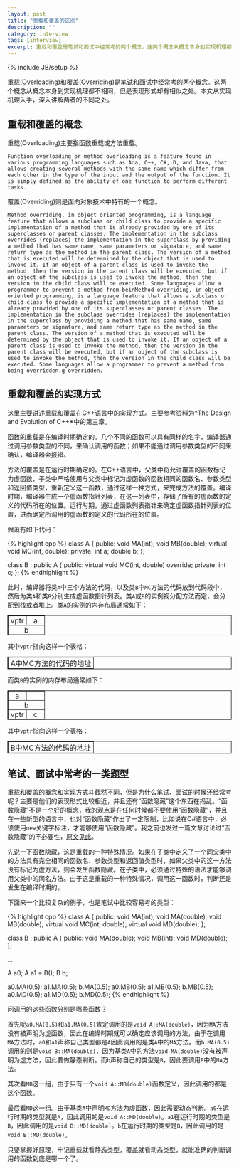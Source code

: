 ```yaml
---
layout: post
title: "重载和覆盖的区别"
description: ""
category: interview
tags: [interview]
excerpt: 重载和覆盖是笔试和面试中经常考的两个概念。这两个概念从概念本身到实现机理都不相同，但是表现形式却有相似之处。本文从实现机理入手，深入讲解两者的不同之处。
---
```

{% include JB/setup %}

<style type="text/css">
table {
    margin: 0 auto;
    text-align: center;
    border-collapse: collapse;
}

td {
    padding: 0 5px;
}

table, td, th {
    border: 1px solid;
}
</style>

重载(Overloading)和覆盖(Overriding)是笔试和面试中经常考的两个概念。这两个概念从概念本身到实现机理都不相同，但是表现形式却有相似之处。本文从实现机理入手，深入讲解两者的不同之处。

## 重载和覆盖的概念

重载(Overloading)主要指函数重载或方法重载。

    Function overloading or method overloading is a feature found in various programming languages such as Ada, C++, C#, D, and Java, that allows creating several methods with the same name which differ from each other in the type of the input and the output of the function. It is simply defined as the ability of one function to perform different tasks.

覆盖(Overriding)则是面向对象技术中特有的一个概念。

    Method overriding, in object oriented programming, is a language feature that allows a subclass or child class to provide a specific implementation of a method that is already provided by one of its superclasses or parent classes. The implementation in the subclass overrides (replaces) the implementation in the superclass by providing a method that has same name, same parameters or signature, and same return type as the method in the parent class. The version of a method that is executed will be determined by the object that is used to invoke it. If an object of a parent class is used to invoke the method, then the version in the parent class will be executed, but if an object of the subclass is used to invoke the method, then the version in the child class will be executed. Some languages allow a programmer to prevent a method from beinMethod overriding, in object oriented programming, is a language feature that allows a subclass or child class to provide a specific implementation of a method that is already provided by one of its superclasses or parent classes. The implementation in the subclass overrides (replaces) the implementation in the superclass by providing a method that has same name, same parameters or signature, and same return type as the method in the parent class. The version of a method that is executed will be determined by the object that is used to invoke it. If an object of a parent class is used to invoke the method, then the version in the parent class will be executed, but if an object of the subclass is used to invoke the method, then the version in the child class will be executed. Some languages allow a programmer to prevent a method from being overridden.g overridden.

## 重载和覆盖的实现方式

这里主要讲述重载和覆盖在C++语言中的实现方式。主要参考资料为*The Design and Evolution of C++*中的第三章。

函数的重载是在编译时期确定的。几个不同的函数可以具有同样的名字，编译器通过调用参数类型的不同，来确认调用的函数；如果不能通过调用参数类型的不同来确认，编译器会报错。

方法的覆盖是在运行时期确定的。在C++语言中，父类中将允许覆盖的函数标记为虚函数，子类中严格使用与父类中标记为虚函数的函数相同的函数名、参数类型和返回值类型，重新定义这一函数，通过这样一种方式，来完成方法的覆盖。编译时期，编译器生成一个虚函数指针列表，在这一列表中，存储了所有的虚函数的定义的代码所在的位置。运行时期，通过虚函数列表指针来确定虚函数指针列表的位置，进而确定所调用的虚函数的定义的代码所在的位置。

假设有如下代码：

{% highlight cpp %}
class A
{
public:
    void MA(int);
    void MB(double);
    virtual void MC(int, double);
private:
    int a;
    double b;
};

class B : public A
{
public:
    virtual void MC(int, double) override;
private:
    int c;
};
{% endhighlight %}

此时，编译器将类`A`中三个方法的代码，以及类`B`中`MC`方法的代码放到代码段中，然后为类`A`和类`B`分别生成虚函数指针列表。类`A`或`B`的实例视分配方法而定，会分配到栈或者堆上。类`A`的实例的内存布局通常如下：

<table><tbody>
<tr>
    <td width="50%">vptr</td>
    <td>a</td>
</tr>
<tr>
    <td colspan="2">b</td>
</tr>
</tbody></table>

其中`vptr`指向这样一个表格：

<table><tbody><tr><td>A中MC方法的代码的地址</td></tr></tbody></table>

而类`B`的实例的内存布局通常如下：

<table><tbody>
<tr>
    <td width="50%">a</td>
    <td></td>
</tr>
<tr>
    <td colspan="2">b</td>
</tr>
<tr><td>vptr</td><td>c</td></tr>
</tbody></table>

其中`vptr`指向这样一个表格：

<table><tbody><tr><td>B中MC方法的代码的地址</td></tr></tbody></table>

## 笔试、面试中常考的一类题型

重载和覆盖的概念和实现方式斗截然不同，但是为什么笔试、面试的时候还经常考呢？主要是他们的表现形式比较相近，并且还有“函数隐藏”这个东西在捣乱。“函数隐藏”不是一个好的概念，我的观点是在任何时候都不要使用“函数隐藏”，并且在一些新型的语言中，也对“函数隐藏”作出了一定限制，比如说在C#语言中，必须使用`new`关键字标注，才能够使用“函数隐藏”。我之前也发过一篇文章讨论过“函数隐藏”的不必要性，[原文见此](http://www.cnblogs.com/HCOONa/archive/2010/07/11/member-function-hide-is-not-necessary.html)。

先说一下函数隐藏，这是重载的一种特殊情况。如果在子类中定义了一个同父类中的方法具有完全相同的函数名、参数类型和返回值类型时，如果父类中的这一方法没有标记为虚方法，则会发生函数隐藏。在子类中，必须通过特殊的语法才能够调用父类中的同名方法。由于这是重载的一种特殊情况，调用这一函数时，判断还是发生在编译时期的。

下面来一个比较复杂的例子，也是笔试中比较容易考的类型：

{% highlight cpp %}
class A
{
public:
    void MA(int);
    void MA(double);
    void MB(double);
    virtual void MC(int, double);
    virtual void MD(double);
};

class B : public A
{
public:
    void MA(double);
    void MB(int);
    void MD(double);
};

...

A a0;
A a1 = B();
B b;

a0.MA(0.5);
a1.MA(0.5);
b.MA(0.5);
a0.MB(0.5);
a1.MB(0.5);
b.MB(0.5);
a0.MD(0.5);
a1.MD(0.5);
b.MD(0.5);
{% endhighlight %}

问调用的这些函数分别是哪些函数？

首先呢`a0.MA(0.5)`和`a1.MA(0.5)`肯定调用的是`void A::MA(double)`，因为`MA`方法没有被声明为虚函数，因此在编译时期就可以确定应该调用的方法，由于在调用`MA`方法时，`a0`和`a1`声称自己类型都是`A`因此调用的是类`A`中的`MA`方法。而`b.MA(0.5)`调用的则是`void B::MA(double)`，因为基类`A`中的方法`void MA(double)`没有被声明为虚方法，因此要做静态判断。而`b`声称自己的类型是`B`，因此要调用`B`中的`MA`方法。

其次看`MB`这一组，由于只有一个`void A::MB(double)`函数定义，因此调用的都是这个函数。

最后看`MD`这一组。由于基类`A`中声明`MD`方法为虚函数，因此需要动态判断。`a0`在运行时期的类型就是`A`，因此调用的是`void A::MD(double)`。`a1`在运行时期的类型是`B`，因此调用的是`void B::MD(double)`。`b`在运行时期的类型是`B`，因此调用的是`void B::MD(double)`。

只要掌握好原理，牢记重载就看静态类型，覆盖就看动态类型，就能准确的判断调用的函数到底是哪一个了。
